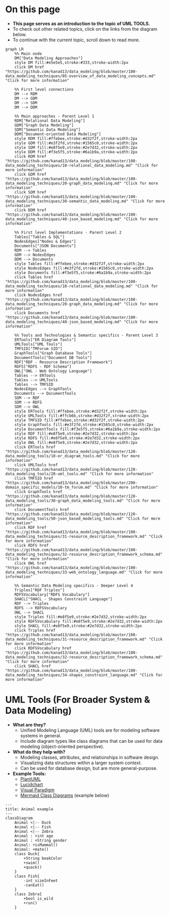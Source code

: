 # On this page

- **This page serves as an introduction to the topic of UML TOOLS.**
- To check out other related topics, click on the links from the diagram below.
- To continue with the current topic, scroll down to read more.

```mermaid
graph LR
    %% Main node
    DM["Data Modeling Approaches"]
    style DM fill:#e5e5e5,stroke:#333,stroke-width:2px
    click DM href "https://github.com/kanad13/data_modeling/blob/master/100-data_modeling_techniques/05-overview_of_data_modeling_concepts.md" "Click for more information"

    %% First level connections
    DM --> RDM
    DM --> GDM
    DM --> SDM
    DM --> DDM

    %% Main approaches - Parent Level 1
    RDM["Relational Data Modeling"]
    GDM["Graph Data Modeling"]
    SDM["Semantic Data Modeling"]
    DDM["Document-oriented Data Modeling"]
    style RDM fill:#ffebee,stroke:#d32f2f,stroke-width:2px
    style GDM fill:#e3f2fd,stroke:#1565c0,stroke-width:2px
    style SDM fill:#e8f5e9,stroke:#2e7d32,stroke-width:2px
    style DDM fill:#f3e5f5,stroke:#6a1b9a,stroke-width:2px
    click RDM href "https://github.com/kanad13/data_modeling/blob/master/100-data_modeling_techniques/10-relational_data_modeling.md" "Click for more information"
    click GDM href "https://github.com/kanad13/data_modeling/blob/master/100-data_modeling_techniques/20-graph_data_modeling.md" "Click for more information"
    click SDM href "https://github.com/kanad13/data_modeling/blob/master/100-data_modeling_techniques/30-semantic_data_modeling.md" "Click for more information"
    click DDM href "https://github.com/kanad13/data_modeling/blob/master/100-data_modeling_techniques/40-json_based_modeling.md" "Click for more information"

    %% First level Implementations - Parent Level 2
    Tables["Tables & SQL"]
    NodesEdges["Nodes & Edges"]
    Documents["JSON Documents"]
    RDM --> Tables
    GDM --> NodesEdges
    DDM --> Documents
    style Tables fill:#ffebee,stroke:#d32f2f,stroke-width:2px
    style NodesEdges fill:#e3f2fd,stroke:#1565c0,stroke-width:2px
    style Documents fill:#f3e5f5,stroke:#6a1b9a,stroke-width:2px
    click Tables href "https://github.com/kanad13/data_modeling/blob/master/100-data_modeling_techniques/10-relational_data_modeling.md" "Click for more information"
    click NodesEdges href "https://github.com/kanad13/data_modeling/blob/master/100-data_modeling_techniques/20-graph_data_modeling.md" "Click for more information"
    click Documents href "https://github.com/kanad13/data_modeling/blob/master/100-data_modeling_techniques/40-json_based_modeling.md" "Click for more information"

    %% Tools and Technologies & Semantic specifics - Parent Level 3
    ERTools["ER Diagram Tools"]
    UMLTools["UML Tools"]
    TMFSID["TMForum SID"]
    GraphTools["Graph Database Tools"]
    DocumentTools["Document DB Tools"]
    RDF["RDF - Resource Description Framework"]
    RDFS["RDFS - RDF Schema"]
    OWL["OWL - Web Ontology Language"]
    Tables --> ERTools
    Tables --> UMLTools
    Tables --> TMFSID
    NodesEdges --> GraphTools
    Documents --> DocumentTools
    SDM --> RDF
    SDM --> RDFS
    SDM --> OWL
    style ERTools fill:#ffebee,stroke:#d32f2f,stroke-width:2px
    style UMLTools fill:#ffcb6b,stroke:#d32f2f,stroke-width:2px
    style TMFSID fill:#ffebee,stroke:#d32f2f,stroke-width:2px
    style GraphTools fill:#e3f2fd,stroke:#1565c0,stroke-width:2px
    style DocumentTools fill:#f3e5f5,stroke:#6a1b9a,stroke-width:2px
    style RDF fill:#e8f5e9,stroke:#2e7d32,stroke-width:2px
    style RDFS fill:#e8f5e9,stroke:#2e7d32,stroke-width:2px
    style OWL fill:#e8f5e9,stroke:#2e7d32,stroke-width:2px
    click ERTools href "https://github.com/kanad13/data_modeling/blob/master/120-data_modeling_tools/10-er_diagram_tools.md" "Click for more information"
    click UMLTools href "https://github.com/kanad13/data_modeling/blob/master/120-data_modeling_tools/20-uml_tools.md" "Click for more information"
    click TMFSID href "https://github.com/kanad13/data_modeling/blob/master/200-domain_specific_models/10-tm_forum.md" "Click for more information"
    click GraphTools href "https://github.com/kanad13/data_modeling/blob/master/120-data_modeling_tools/30-graph_data_modeling_tools.md" "Click for more information"
    click DocumentTools href "https://github.com/kanad13/data_modeling/blob/master/120-data_modeling_tools/50-json_based_modeling_tools.md" "Click for more information"
    click RDF href "https://github.com/kanad13/data_modeling/blob/master/100-data_modeling_techniques/31-resource_description_framework.md" "Click for more information"
    click RDFS href "https://github.com/kanad13/data_modeling/blob/master/100-data_modeling_techniques/32-resource_description_framework_schema.md" "Click for more information"
    click OWL href "https://github.com/kanad13/data_modeling/blob/master/100-data_modeling_techniques/33-web_ontology_language.md" "Click for more information"

    %% Semantic Data Modeling specifics - Deeper Level 4
    Triples["RDF Triples"]
    RDFSVocabulary["RDFS Vocabulary"]
    SHACL["SHACL - Shapes Constraint Language"]
    RDF --> Triples
    RDFS --> RDFSVocabulary
    OWL --> SHACL
    style Triples fill:#e8f5e9,stroke:#2e7d32,stroke-width:2px
    style RDFSVocabulary fill:#e8f5e9,stroke:#2e7d32,stroke-width:2px
    style SHACL fill:#e8f5e9,stroke:#2e7d32,stroke-width:2px
    click Triples href "https://github.com/kanad13/data_modeling/blob/master/100-data_modeling_techniques/31-resource_description_framework.md" "Click for more information"
    click RDFSVocabulary href "https://github.com/kanad13/data_modeling/blob/master/100-data_modeling_techniques/32-resource_description_framework_schema.md" "Click for more information"
    click SHACL href "https://github.com/kanad13/data_modeling/blob/master/100-data_modeling_techniques/34-shapes_constraint_language.md" "Click for more information"
```

# UML Tools (For Broader System & Data Modeling)

- **What are they?**
  - Unified Modeling Language (UML) tools are for modeling software systems in general.
  - Include diagram types like class diagrams that can be used for data modeling (object-oriented perspective).
- **What do they help with?**
  - Modeling classes, attributes, and relationships in software design.
  - Visualizing data structures within a larger system context.
  - Can be used for database design, but are more general-purpose.
- **Example Tools:**
  - [PlantUML](https://plantuml.com)
  - [Lucidchart](https://www.lucidchart.com/pages/uml-class-diagram)
  - [Visual Paradigm](https://www.visual-paradigm.com/solution/freeumltool/)
  - [Mermaid Class Diagrams](https://mermaid.js.org/syntax/classDiagram.html) (example below)

```mermaid
---
title: Animal example
---
classDiagram
    Animal <|-- Duck
    Animal <|-- Fish
    Animal <|-- Zebra
    Animal : +int age
    Animal : +String gender
    Animal: +isMammal()
    Animal: +mate()
    class Duck{
        +String beakColor
        +swim()
        +quack()
    }
    class Fish{
        -int sizeInFeet
        -canEat()
    }
    class Zebra{
        +bool is_wild
        +run()
    }
```
